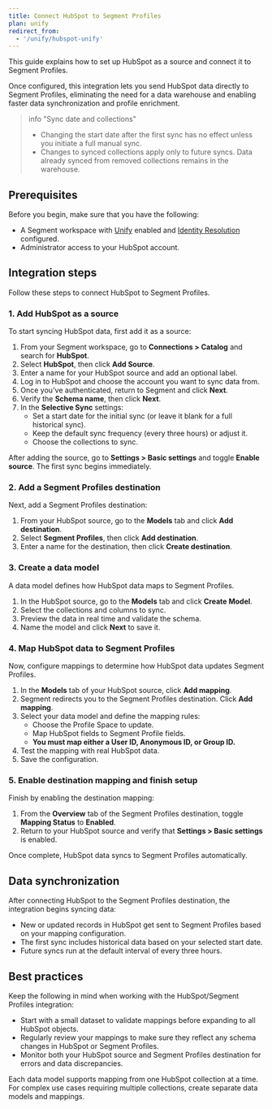 ```yaml
---
title: Connect HubSpot to Segment Profiles
plan: unify
redirect_from:
  - '/unify/hubspot-unify'
---
```


This guide explains how to set up HubSpot as a source and connect it to Segment Profiles. 

Once configured, this integration lets you send HubSpot data directly to Segment Profiles, eliminating the need for a data warehouse and enabling faster data synchronization and profile enrichment.

> info "Sync date and collections"
> - Changing the start date after the first sync has no effect unless you initiate a full manual sync.
> - Changes to synced collections apply only to future syncs. Data already synced from removed collections remains in the warehouse.

## Prerequisites

Before you begin, make sure that you have the following:

- A Segment workspace with [Unify](/docs/unify/) enabled and [Identity Resolution](/docs/unify/identity-resolution/) configured.
- Administrator access to your HubSpot account.

## Integration steps

Follow these steps to connect HubSpot to Segment Profiles.

### 1. Add HubSpot as a source

To start syncing HubSpot data, first add it as a source:

1. From your Segment workspace, go to **Connections > Catalog** and search for **HubSpot**.
2. Select **HubSpot**, then click **Add Source**.
3. Enter a name for your HubSpot source and add an optional label.
4. Log in to HubSpot and choose the account you want to sync data from.
5. Once you've authenticated, return to Segment and click **Next**.
6. Verify the **Schema name**, then click **Next**.
7. In the **Selective Sync** settings:
   - Set a start date for the initial sync (or leave it blank for a full historical sync).
   - Keep the default sync frequency (every three hours) or adjust it.
   - Choose the collections to sync.

After adding the source, go to **Settings > Basic settings** and toggle **Enable source**. The first sync begins immediately.

### 2. Add a Segment Profiles destination

Next, add a Segment Profiles destination:

1. From your HubSpot source, go to the **Models** tab and click **Add destination**.
2. Select **Segment Profiles**, then click **Add destination**.
3. Enter a name for the destination, then click **Create destination**.

### 3. Create a data model

A data model defines how HubSpot data maps to Segment Profiles.

1. In the HubSpot source, go to the **Models** tab and click **Create Model**.
2. Select the collections and columns to sync.
3. Preview the data in real time and validate the schema.
4. Name the model and click **Next** to save it.

### 4. Map HubSpot data to Segment Profiles

Now, configure mappings to determine how HubSpot data updates Segment Profiles.

1. In the **Models** tab of your HubSpot source, click **Add mapping**.
2. Segment redirects you to the Segment Profiles destination. Click **Add mapping**.
3. Select your data model and define the mapping rules:
   - Choose the Profile Space to update.
   - Map HubSpot fields to Segment Profile fields.
   - **You must map either a User ID, Anonymous ID, or Group ID.**
4. Test the mapping with real HubSpot data.
5. Save the configuration.


### 5. Enable destination mapping and finish setup

Finish by enabling the destination mapping:

1. From the **Overview** tab of the Segment Profiles destination, toggle **Mapping Status** to **Enabled**.
2. Return to your HubSpot source and verify that **Settings > Basic settings** is enabled.

Once complete, HubSpot data syncs to Segment Profiles automatically.

## Data synchronization

After connecting HubSpot to the Segment Profiles destination, the integration begins syncing data:

- New or updated records in HubSpot get sent to Segment Profiles based on your mapping configuration.
- The first sync includes historical data based on your selected start date.
- Future syncs run at the default interval of every three hours.

## Best practices

Keep the following in mind when working with the HubSpot/Segment Profiles integration:

- Start with a small dataset to validate mappings before expanding to all HubSpot objects.
- Regularly review your mappings to make sure they reflect any schema changes in HubSpot or Segment Profiles.
- Monitor both your HubSpot source and Segment Profiles destination for errors and data discrepancies.

Each data model supports mapping from one HubSpot collection at a time. For complex use cases requiring multiple collections, create separate data models and mappings.
